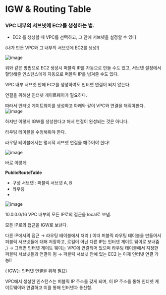# IGW & Routing Table

### VPC 내부의 서브넷에 EC2를 생성하는 법.

- EC2 를 생성할 때 VPC를 선택하고, 그 안에 서브넷을 설정할 수 있다

(내가 만든 VPC와 그 내부의 서브넷에 EC2를 생성!)

![image](https://user-images.githubusercontent.com/77326600/232412973-aa77853e-73e3-4323-b5ad-9d5e0753ce52.png)

위와 같은 방법으로 EC2 생성시 퍼블릭 IP를 자동으로 만들 수도 있고,  서브넷 설정에서 할당해줄 인스턴스에게 자동으로 퍼블릭 IP를 넘겨줄 수도 있다.

VPC 내부 서브넷 안에 EC2를 생성하여도 인터넷 연결이 되지 않는다.

연결을 위해선 인터넷 게이트웨이가 필요하다.

따라서 인터넷 게이트웨이를 생성하고 아래와 같이 VPC와 연결을 해줘야한다.
![image](https://user-images.githubusercontent.com/77326600/232413013-71eafa90-a5e8-472d-aefc-cbb2b6dde17b.png)

하지만 이렇게 IGW를 생성한다고 해서 연결이 완성되는 것은 아니다.

라우팅 테이블을 수정해줘야 한다.

라우팅 테이블에서는 명시적 서브넷 연결을 해주어야 한다!

![image](https://user-images.githubusercontent.com/77326600/232413052-f26f1776-bdc7-4261-8e08-aba02b4bb993.png)

바로 이렇게!

************PublicRouteTable************

- 구성 서브넷 : 퍼블릭 서브넷 A, B
- 라우팅
- 
![image](https://user-images.githubusercontent.com/77326600/232413090-fbd584fd-91c0-455f-8346-73da7d8e39fe.png)

10.0.0.0/16 VPC 내부의 모든 IP로의 접근을 local로 보냄.

모든 IP로의 접근을 IGW로 보낸다.

다른 IP에서의 접근 → 라우팅 테이블에서 처리 ( 이때 퍼블릭 라우팅 테이블을 만들어서 퍼블릭 서브넷들에 대해 저장하고,  로컬이 아닌 다른 IP는 인터넷 게이트 웨이로 보내줌 ,) → 그러면 인터넷 게이트 웨이는 VPC에 연결되어 있으며 라우팅 테이블에서 지정한 퍼블릭 서브넷들과 연결이 됨 → 퍼블릭 서브넷 안에 있는 EC2 는 이제 인터넷 연결 가능!!

( IGW는 인터넷 연결을 위해 필요)

VPC에서 생성한 인스턴스는 퍼블릭 IP 주소를 갖게 되며, 이 IP 주소를 통해 인터넷 게이트웨이와 연결하고 이를 통해 인터넷과 통신함.
